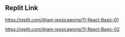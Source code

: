 ## Replit Link
https://replit.com/@iam-jessicawong/11-React-Basic-01

https://replit.com/@iam-jessicawong/11-React-Basic-02